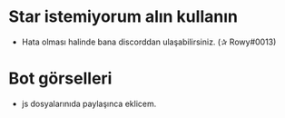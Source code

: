 # Star istemiyorum alın kullanın
- Hata olması halinde bana discorddan ulaşabilirsiniz. (✰ Rowy#0013)

# Bot görselleri
- js dosyalarınıda paylaşınca eklicem.